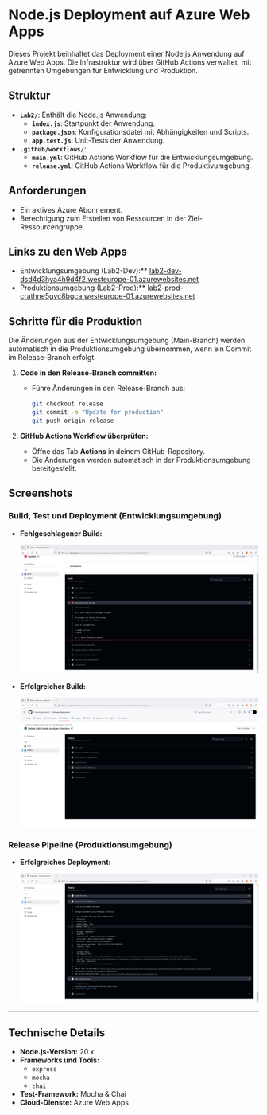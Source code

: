 # Node.js Deployment auf Azure Web Apps
Dieses Projekt beinhaltet das Deployment einer Node.js Anwendung auf Azure Web Apps. Die Infrastruktur wird über GitHub Actions verwaltet, mit getrennten Umgebungen für Entwicklung und Produktion.

## Struktur

- **`Lab2/`**: Enthält die Node.js Anwendung:
  - **`index.js`**: Startpunkt der Anwendung.
  - **`package.json`**: Konfigurationsdatei mit Abhängigkeiten und Scripts.
  - **`app.test.js`**: Unit-Tests der Anwendung.
- **`.github/workflows/`**:
  - **`main.yml`**: GitHub Actions Workflow für die Entwicklungsumgebung.
  - **`release.yml`**: GitHub Actions Workflow für die Produktivumgebung.

## Anforderungen

- Ein aktives Azure Abonnement.
- Berechtigung zum Erstellen von Ressourcen in der Ziel-Ressourcengruppe.

## Links zu den Web Apps

- Entwicklungsumgebung (Lab2-Dev):** [lab2-dev-dsd4d3hya4h9d4f2.westeurope-01.azurewebsites.net](https://lab2-dev-dsd4d3hya4h9d4f2.westeurope-01.azurewebsites.net)
- Produktionsumgebung (Lab2-Prod):** [lab2-prod-crathne5gvc8bgca.westeurope-01.azurewebsites.net](https://lab2-prod-crathne5gvc8bgca.westeurope-01.azurewebsites.net)

## **Schritte für die Produktion**

Die Änderungen aus der Entwicklungsumgebung (Main-Branch) werden automatisch in die Produktionsumgebung übernommen, wenn ein Commit im Release-Branch erfolgt.

1. **Code in den Release-Branch committen:**
   - Führe Änderungen in den Release-Branch aus:
     ```bash
     git checkout release
     git commit -m "Update for production"
     git push origin release
     ```

2. **GitHub Actions Workflow überprüfen:**
   - Öffne das Tab **Actions** in deinem GitHub-Repository.
   - Die Änderungen werden automatisch in der Produktionsumgebung bereitgestellt.

## **Screenshots**

### Build, Test und Deployment (Entwicklungsumgebung)

- **Fehlgeschlagener Build:**

  ![Fehlgeschlagener Build](./image/main_error.PNG)

- **Erfolgreicher Build:**

  ![Erfolgreicher Build](./image/main_finished.PNG)

### Release Pipeline (Produktionsumgebung)

- **Erfolgreiches Deployment:**

  ![Erfolgreiches Deployment](./image/released_finished.PNG)

---

## **Technische Details**

- **Node.js-Version:** 20.x
- **Frameworks und Tools:**
  - `express`
  - `mocha`
  - `chai`
- **Test-Framework:** Mocha & Chai
- **Cloud-Dienste:** Azure Web Apps
